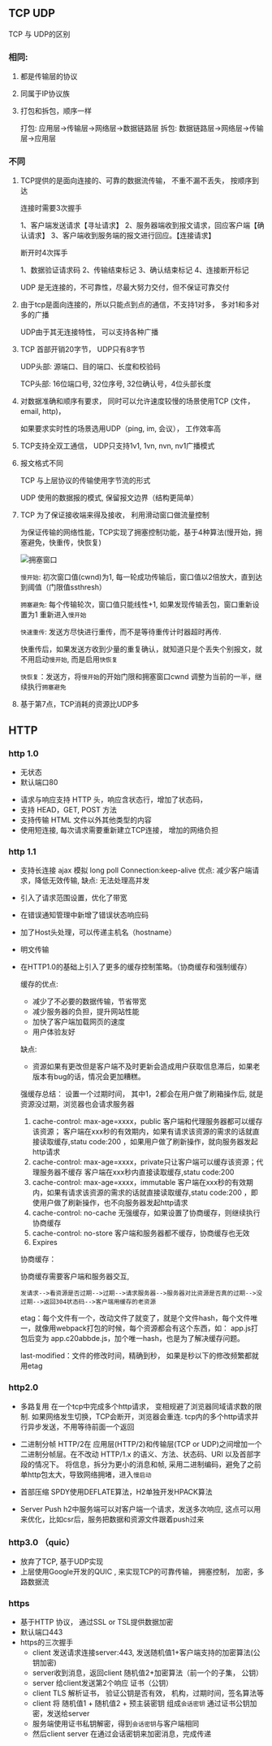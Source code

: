 ## TCP UDP



TCP 与 UDP的区别

### 相同:

1. 都是传输层的协议

2. 同属于IP协议族

3. 打包和拆包，顺序一样

   打包:  应用层->传输层->网络层->数据链路层
   拆包: 数据链路层->网络层->传输层->应用层



### 不同

1. TCP提供的是面向连接的、可靠的数据流传输， 不重不漏不丢失， 按顺序到达

   连接时需要3次握手

   1、客户端发送请求【寻址请求】
   2、服务器端收到报文请求，回应客户端【确认请求】
   3、客户端收到服务端的报文进行回应。【连接请求】

   断开时4次挥手

   1、数据验证请求码
   2、传输结束标记
   3、确认结束标记
   4、连接断开标记

   UDP 是无连接的，不可靠性，尽最大努力交付，但不保证可靠交付

2. 由于tcp是面向连接的，所以只能点到点的通信，不支持1对多， 多对1和多对多的广播

   UDP由于其无连接特性， 可以支持各种广播

3. TCP 首部开销20字节， UDP只有8字节

   UDP头部: 源端口、目的端口、长度和校验码

   TCP头部:  16位端口号,  32位序号, 32位确认号，4位头部长度

4. 对数据准确和顺序有要求， 同时可以允许速度较慢的场景使用TCP (文件， email, http)，

   如果要求实时性的场景选用UDP（ping, im, 会议）， 工作效率高

5. TCP支持全双工通信， UDP只支持1v1, 1vn, nvn, nv1广播模式

6. 报文格式不同

   TCP 与上层协议的传输使用字节流的形式

   UDP 使用的数据报的模式, 保留报文边界（结构更简单）

7. TCP 为了保证接收端来得及接收， 利用滑动窗口做流量控制

   为保证传输的网络性能，TCP实现了拥塞控制功能，基于4种算法(慢开始，拥塞避免，快重传，快恢复)

   ![拥塞窗口](https://img-blog.csdnimg.cn/20190731184935595.png?x-oss-process=image/watermark,type_ZmFuZ3poZW5naGVpdGk,shadow_10,text_aHR0cHM6Ly9ibG9nLmNzZG4ubmV0L3FxXzQxNDMxNDA2,size_16,color_FFFFFF,t_70)

   `慢开始`: 初次窗口值(cwnd)为1, 每一轮成功传输后，窗口值以2倍放大，直到达到阈值（门限值ssthresh）

   `拥塞避免`: 每个传输轮次，窗口值只能线性+1, 如果发现传输丢包，窗口重新设置为1 重新进入`慢开始`

   `快速重传`: 发送方尽快进行重传，而不是等待重传计时器超时再传.

   快重传后，如果发送方收到少量的重复确认，就知道只是个丢失个别报文，就不用启动`慢开始`, 而是启用`快恢复`

   `快恢复`：发送方，将`慢开始`的开始门限和拥塞窗口cwnd 调整为当前的一半，继续执行`拥塞避免`

8. 基于第7点，TCP消耗的资源比UDP多

## HTTP

### http 1.0

* 无状态
* 默认端口80

- 请求与响应支持 HTTP 头，响应含状态行，增加了状态码，
- 支持 HEAD，GET, POST 方法
- 支持传输 HTML 文件以外其他类型的内容
- 使用短连接, 每次请求需要重新建立TCP连接， 增加的网络负担

### http 1.1

* 支持长连接
  ajax 模拟
  long poll Connection:keep-alive 
  优点: 减少客户端请求，降低无效传输, 
  缺点: 无法处理高并发

* 引入了请求范围设置，优化了带宽

* 在错误通知管理中新增了错误状态响应码

* 加了Host头处理，可以传递主机名（hostname）

* 明文传输

* 在HTTP1.0的基础上引入了更多的缓存控制策略。（协商缓存和强制缓存）

  缓存的优点:

  * 减少了不必要的数据传输，节省带宽
  * 减少服务器的负担，提升网站性能
  * 加快了客户端加载网页的速度
  * 用户体验友好

  缺点:

  * 资源如果有更改但是客户端不及时更新会造成用户获取信息滞后，如果老版本有bug的话，情况会更加糟糕。

  强缓存总结：
  设置一个过期时间， 其中1，2都会在用户做了刷箱操作后, 就是资源没过期，浏览器也会请求服务器

  1. cache-control: max-age=xxxx，public
     客户端和代理服务器都可以缓存该资源；
     客户端在xxx秒的有效期内，如果有请求该资源的需求的话就直接读取缓存,statu code:200 ，如果用户做了刷新操作，就向服务器发起http请求
  2. cache-control: max-age=xxxx，private只让客户端可以缓存该资源；代理服务器不缓存
     客户端在xxx秒内直接读取缓存,statu code:200
  3. cache-control: max-age=xxxx，immutable
     客户端在xxx秒的有效期内，如果有请求该资源的需求的话就直接读取缓存,statu code:200 ，即使用户做了刷新操作，也不向服务器发起http请求
  4. cache-control: no-cache
     无强缓存，如果设置了协商缓存，则继续执行协商缓存
  5. cache-control: no-store
     客户端和服务器都不缓存，协商缓存也无效
  6. Expires
  
  协商缓存：
  
  协商缓存需要客户端和服务器交互, 
  
  `发请求-->看资源是否过期-->过期-->请求服务器-->服务器对比资源是否真的过期-->没过期-->返回304状态码-->客户端用缓存的老资源`
  
  etag：每个文件有一个，改动文件了就变了，就是个文件hash，每个文件唯一，就像用webpack打包的时候，每个资源都会有这个东西，如： app.js打包后变为 app.c20abbde.js，加个唯一hash，也是为了解决缓存问题。
  
  last-modified：文件的修改时间，精确到秒， 如果是秒以下的修改频繁都就用etag

### http2.0

* 多路复用
  在一个tcp中完成多个http请求， 变相规避了浏览器同域请求数的限制. 如果网络发生切换，TCP会断开，浏览器会重连.
  tcp内的多个http请求并行异步发送，不用等待前面一个返回
  
* 二进制分帧
  HTTP/2在 应用层(HTTP/2)和传输层(TCP or UDP)之间增加一个二进制分帧层。在不改动 HTTP/1.x 的语义、方法、状态码、URI 以及首部字段的情况下。 将信息，拆分为更小的消息和帧, 采用二进制编码，避免了之前单http包太大，导致网络拥堵，进入`慢启动`

* 首部压缩
  SPDY使用DEFLATE算法，H2单独开发HPACK算法
* Server Push
  h2中服务端可以对客户端一个请求，发送多次响应, 这点可以用来优化，比如csr后，服务把数据和资源文件跟着push过来 

### http3.0 （quic）
* 放弃了TCP, 基于UDP实现
* 上层使用Google开发的QUIC , 来实现TCP的可靠传输， 拥塞控制， 加密，多路数据流

### https

* 基于HTTP 协议， 通过SSL or TSL提供数据加密
* 默认端口443
* https的三次握手
  * client 发送请求连接server:443, 发送随机值1+客户端支持的加密算法(公钥加密)
  * server收到消息，返回client 随机值2+加密算法（前一个的子集， 公钥）
  * server 给client发送第2个响应 证书（公钥）
  * client TLS 解析证书， 验证公钥是否有效， 机构，过期时间，签名算法等
  * client 将 随机值1 + 随机值2 + 预主装密钥 组成`会话密钥` 通过证书公钥加密，发送给server
  * 服务端使用证书私钥解密，得到`会话密钥`与客户端相同
  * 然后client server 在通过会话密钥来加密消息，完成传递

  

